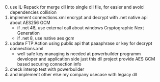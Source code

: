 0. use IL-Repack for merge dll into single dll file, for easier and avoid dependencies collision
1. implement connections.xml encrypt and decrypt with .net native api about AES256 GCM
    - if .net 48, use external call about windows Cryptographic Next Generation
    - if .net 8, use native aes gcm
2. update FTP Action using public api that paaaphrase or key for decrypt connections.xml
    - well safe key managing is needed at powerbuilder programm developer and application side
      just this dll project provide AES GCM based securing connection info
3. check interop test with powerbuilder
4. and implement other else my company usecase with legacy dll